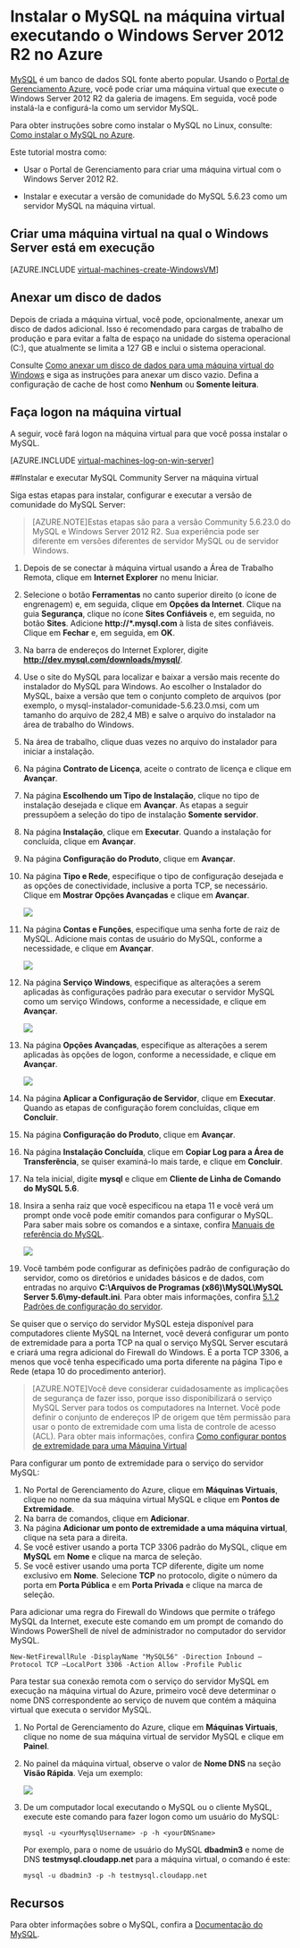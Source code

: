 <properties 
	pageTitle="Criar uma máquina virtual que executa MySQL no Azure" 
	description="Crie uma máquina virtual do Azure que execute Windows Server 2012 R2 e, em seguida, instale e configure um banco de dados MySQL na máquina virtual." 
	services="virtual-machines" 
	documentationCenter="" 
	authors="KBDAzure" 
	manager="timlt" 
	editor="tysonn"/>

<tags 
	ms.service="virtual-machines" 
	ms.workload="infrastructure-services" 
	ms.tgt_pltfrm="vm-windows" 
	ms.devlang="na" 
	ms.topic="article" 
	ms.date="07/10/2015" 
	ms.author="kathydav"/>


# Instalar o MySQL na máquina virtual executando o Windows Server 2012 R2 no Azure


[MySQL](http://www.mysql.com) é um banco de dados SQL fonte aberto popular. Usando o [Portal de Gerenciamento Azure](http://manage.windowsazure.com), você pode criar uma máquina virtual que execute o Windows Server 2012 R2 da galeria de imagens. Em seguida, você pode instalá-la e configurá-la como um servidor MySQL.

Para obter instruções sobre como instalar o MySQL no Linux, consulte: [Como instalar o MySQL no Azure](virtual-machines-linux-install-mysql.md).

Este tutorial mostra como:

- Usar o Portal de Gerenciamento para criar uma máquina virtual com o Windows Server 2012 R2.

- Instalar e executar a versão de comunidade do MySQL 5.6.23 como um servidor MySQL na máquina virtual.


## Criar uma máquina virtual na qual o Windows Server está em execução

[AZURE.INCLUDE [virtual-machines-create-WindowsVM](../../includes/virtual-machines-create-WindowsVM.md)]

## Anexar um disco de dados

Depois de criada a máquina virtual, você pode, opcionalmente, anexar um disco de dados adicional. Isso é recomendado para cargas de trabalho de produção e para evitar a falta de espaço na unidade do sistema operacional (C:), que atualmente se limita a 127 GB e inclui o sistema operacional.

Consulte [Como anexar um disco de dados para uma máquina virtual do Windows](storage-windows-attach-disk.md) e siga as instruções para anexar um disco vazio. Defina a configuração de cache de host como **Nenhum** ou **Somente leitura**.

## Faça logon na máquina virtual

A seguir, você fará logon na máquina virtual para que você possa instalar o MySQL.

[AZURE.INCLUDE [virtual-machines-log-on-win-server](../../includes/virtual-machines-log-on-win-server.md)]
 
##Instalar e executar MySQL Community Server na máquina virtual

Siga estas etapas para instalar, configurar e executar a versão de comunidade do MySQL Server:

> [AZURE.NOTE]Estas etapas são para a versão Community 5.6.23.0 do MySQL e Windows Server 2012 R2. Sua experiência pode ser diferente em versões diferentes de servidor MySQL ou de servidor Windows.

1.	Depois de se conectar à máquina virtual usando a Área de Trabalho Remota, clique em **Internet Explorer** no menu Iniciar.
2.	Selecione o botão **Ferramentas** no canto superior direito (o ícone de engrenagem) e, em seguida, clique em **Opções da Internet**. Clique na guia **Segurança**, clique no ícone **Sites Confiáveis** e, em seguida, no botão **Sites**. Adicione **http://*.mysql.com** à lista de sites confiáveis. Clique em **Fechar** e, em seguida, em **OK**.
3.	Na barra de endereços do Internet Explorer, digite **http://dev.mysql.com/downloads/mysql/**. 
4.	Use o site do MySQL para localizar e baixar a versão mais recente do instalador do MySQL para Windows. Ao escolher o Instalador do MySQL, baixe a versão que tem o conjunto completo de arquivos (por exemplo, o mysql-instalador-comunidade-5.6.23.0.msi, com um tamanho do arquivo de 282,4 MB) e salve o arquivo do instalador na área de trabalho do Windows.
5.	Na área de trabalho, clique duas vezes no arquivo do instalador para iniciar a instalação.
6.	Na página **Contrato de Licença**, aceite o contrato de licença e clique em **Avançar**.
7.	Na página **Escolhendo um Tipo de Instalação**, clique no tipo de instalação desejada e clique em **Avançar**. As etapas a seguir pressupõem a seleção do tipo de instalação **Somente servidor**.
8.	Na página **Instalação**, clique em **Executar**. Quando a instalação for concluída, clique em **Avançar**.
9.	Na página **Configuração do Produto**, clique em **Avançar**.
10.	Na página **Tipo e Rede**, especifique o tipo de configuração desejada e as opções de conectividade, inclusive a porta TCP, se necessário. Clique em **Mostrar Opções Avançadas** e clique em **Avançar**.

	![](./media/virtual-machines-mysql-windows-server-2008r2/MySQL_TypeNetworking.png)
 
11.	Na página **Contas e Funções**, especifique uma senha forte de raiz de MySQL. Adicione mais contas de usuário do MySQL, conforme a necessidade, e clique em **Avançar**.

	![](./media/virtual-machines-mysql-windows-server-2008r2/MySQL_AccountsRoles_Filled.png)
 
12.	Na página **Serviço Windows**, especifique as alterações a serem aplicadas às configurações padrão para executar o servidor MySQL como um serviço Windows, conforme a necessidade, e clique em **Avançar**.

	![](./media/virtual-machines-mysql-windows-server-2008r2/MySQL_WindowsService.png)
 
13.	Na página **Opções Avançadas**, especifique as alterações a serem aplicadas às opções de logon, conforme a necessidade, e clique em **Avançar**.

	![](./media/virtual-machines-mysql-windows-server-2008r2/MySQL_AdvOptions.png)
 
14.	Na página **Aplicar a Configuração de Servidor**, clique em **Executar**. Quando as etapas de configuração forem concluídas, clique em **Concluir**.
15.	Na página **Configuração do Produto**, clique em **Avançar**.
16.	Na página **Instalação Concluída**, clique em **Copiar Log para a Área de Transferência**, se quiser examiná-lo mais tarde, e clique em **Concluir**.
17.	Na tela inicial, digite **mysql** e clique em **Cliente de Linha de Comando do MySQL 5.6**.
18.	Insira a senha raiz que você especificou na etapa 11 e você verá um prompt onde você pode emitir comandos para configurar o MySQL. Para saber mais sobre os comandos e a sintaxe, confira [Manuais de referência do MySQL](http://dev.mysql.com/doc/refman/5.6/en/server-configuration-defaults.html).

	![](./media/virtual-machines-mysql-windows-server-2008r2/MySQL_CommandPrompt.png)
 
19.	Você também pode configurar as definições padrão de configuração do servidor, como os diretórios e unidades básicos e de dados, com entradas no arquivo **C:\\Arquivos de Programas (x86)\\MySQL\\MySQL Server 5.6\\my-default.ini**. Para obter mais informações, confira [5.1.2 Padrões de configuração do servidor](http://dev.mysql.com/doc/refman/5.6/en/server-configuration-defaults.html).


Se quiser que o serviço do servidor MySQL esteja disponível para computadores cliente MySQL na Internet, você deverá configurar um ponto de extremidade para a porta TCP na qual o serviço MySQL Server escutará e criará uma regra adicional do Firewall do Windows. É a porta TCP 3306, a menos que você tenha especificado uma porta diferente na página Tipo e Rede (etapa 10 do procedimento anterior).


> [AZURE.NOTE]Você deve considerar cuidadosamente as implicações de segurança de fazer isso, porque isso disponibilizará o serviço MySQL Server para todos os computadores na Internet. Você pode definir o conjunto de endereços IP de origem que têm permissão para usar o ponto de extremidade com uma lista de controle de acesso (ACL). Para obter mais informações, confira [Como configurar pontos de extremidade para uma Máquina Virtual](virtual-machines-set-up-endpoints.md)


Para configurar um ponto de extremidade para o serviço do servidor MySQL:

1.	No Portal de Gerenciamento do Azure, clique em **Máquinas Virtuais**, clique no nome da sua máquina virtual MySQL e clique em **Pontos de Extremidade**.
2.	Na barra de comandos, clique em **Adicionar**.
3.	Na página **Adicionar um ponto de extremidade a uma máquina virtual**, clique na seta para a direita.
4.	Se você estiver usando a porta TCP 3306 padrão do MySQL, clique em **MySQL** em **Nome** e clique na marca de seleção.
5.	Se você estiver usando uma porta TCP diferente, digite um nome exclusivo em **Nome**. Selecione **TCP** no protocolo, digite o número da porta em **Porta Pública** e em **Porta Privada** e clique na marca de seleção.

Para adicionar uma regra do Firewall do Windows que permite o tráfego MySQL da Internet, execute este comando em um prompt de comando do Windows PowerShell de nível de administrador no computador do servidor MySQL.

	New-NetFirewallRule -DisplayName "MySQL56" -Direction Inbound –Protocol TCP –LocalPort 3306 -Action Allow -Profile Public

Para testar sua conexão remota com o serviço do servidor MySQL em execução na máquina virtual do Azure, primeiro você deve determinar o nome DNS correspondente ao serviço de nuvem que contém a máquina virtual que executa o servidor MySQL.

1.	No Portal de Gerenciamento do Azure, clique em **Máquinas Virtuais**, clique no nome de sua máquina virtual de servidor MySQL e clique em **Painel**.
2.	No painel da máquina virtual, observe o valor de **Nome DNS** na seção **Visão Rápida**. Veja um exemplo: 

	![](./media/virtual-machines-mysql-windows-server-2008r2/MySQL_DNSName.png)
 
3.	De um computador local executando o MySQL ou o cliente MySQL, execute este comando para fazer logon como um usuário do MySQL:

		mysql -u <yourMysqlUsername> -p -h <yourDNSname>
	
	Por exemplo, para o nome de usuário do MySQL **dbadmin3** e nome de DNS **testmysql.cloudapp.net** para a máquina virtual, o comando é este:

		mysql -u dbadmin3 -p -h testmysql.cloudapp.net


## Recursos

Para obter informações sobre o MySQL, confira a [Documentação do MySQL](http://dev.mysql.com/doc/).


 

<!-----HONumber=July15_HO4-->